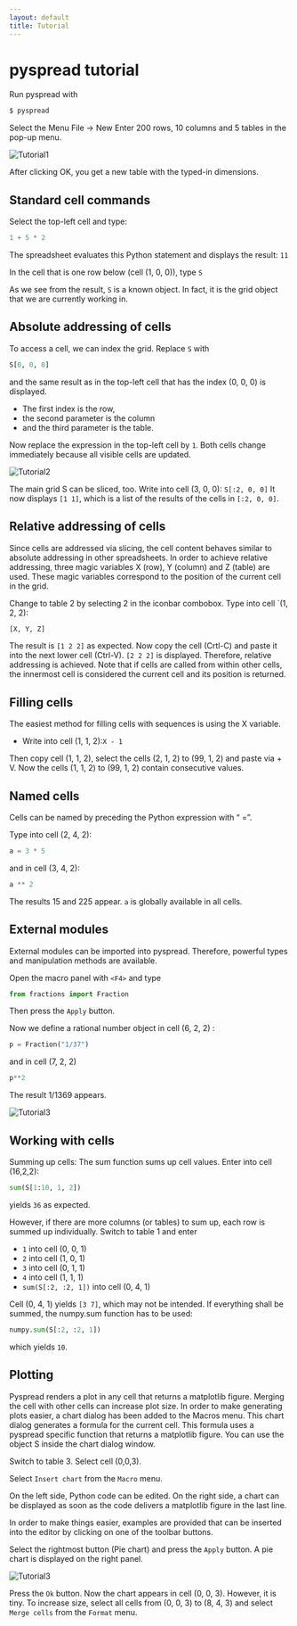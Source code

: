 ```yaml
---
layout: default
title: Tutorial
---
```


pyspread tutorial
=================



Run pyspread with

```bash
$ pyspread
```

Select the Menu File → New Enter 200 rows, 10 columns and 5 tables in the pop-up menu.

![Tutorial1](images/Tutorial1.png)

After clicking OK, you get a new table with the typed-in dimensions.

## Standard cell commands

Select the top-left cell and type:
```python
1 + 5 * 2
```

The spreadsheet evaluates this Python statement and displays the result: `11`

In the cell that is one row below (cell (1, 0, 0)), type `S`

As we see from the result, `S` is a known object. In fact, it is the grid object that we are currently working in.

## Absolute addressing of cells

To access a cell, we can index the grid. Replace `S` with

```python
S[0, 0, 0]
```

and the same result as in the top-left cell that has the index (0, 0, 0) is displayed.
- The first index is the row,
- the second parameter is the column
- and the third parameter is the table.

Now replace the expression in the top-left cell by `1`.
Both cells change immediately because all visible cells are updated.

![Tutorial2](images/Tutorial2.png)

The main grid S can be sliced, too. Write into cell (3, 0, 0): `S[:2, 0, 0]`
It now displays `[1 1]`, which is a list of the results of the cells in `[:2, 0, 0]`.

## Relative addressing of cells

Since cells are addressed via slicing, the cell content behaves similar to absolute addressing in
other spreadsheets. In order to achieve relative addressing, three magic variables X (row), Y (column) and Z (table) are used. These
magic variables correspond to the position of the current cell in the grid.

Change to table 2 by selecting 2 in the iconbar combobox. Type into cell `(1, 2, 2):
```python
[X, Y, Z]
```

The result is `[1 2 2]` as expected. Now copy the cell (Crtl-C) and paste it into
the next lower cell (Ctrl-V). `[2 2 2]` is displayed. Therefore, relative addressing is achieved. Note that if
cells are called from within other cells, the innermost cell is considered the current cell and its position is returned.


## Filling cells

The easiest method for filling cells with sequences is using the X variable.

- Write into cell (1, 1, 2):`X - 1`

Then copy cell (1, 1, 2), select the cells (2, 1, 2) to (99, 1, 2) and paste via <Crtl> + V. Now
the cells (1, 1, 2) to (99, 1, 2) contain consecutive values.


## Named cells

Cells can be named by preceding the Python expression with “<name> =”.

Type into cell (2, 4, 2):
```python
a = 3 * 5
```
and in cell (3, 4, 2):
```python
a ** 2
```

The results 15 and 225 appear. `a` is globally available in all cells.


## External modules

External modules can be imported into pyspread. Therefore, powerful types and manipulation methods are available.

Open the macro panel with `<F4>` and type


```python
from fractions import Fraction
```

Then press  the `Apply` button.

Now we define a rational number object in cell (6, 2, 2) :

```python
p = Fraction("1/37")
```

and in cell (7, 2, 2)

```python
p**2
```

The result 1/1369 appears.


![Tutorial3](images/Tutorial3.png)



## Working with cells

Summing up cells: The sum function sums up cell values. Enter into cell (16,2,2):
```python
sum(S[1:10, 1, 2])
```
yields `36` as expected.

However, if there are more columns (or tables) to sum up, each row is summed up individually.
Switch to table 1 and enter
 * `1` into cell (0, 0, 1)
 * `2` into cell (1, 0, 1)
 * `3` into cell (0, 1, 1)
 * `4` into cell (1, 1, 1)
 * `sum(S[:2, :2, 1])` into cell (0, 4, 1)

Cell (0, 4, 1) yields `[3 7]`, which may not be intended. If everything shall be summed, the numpy.sum function has to be used:
```python
numpy.sum(S[:2, :2, 1])
```
which yields `10`.



## Plotting

Pyspread renders a plot in any cell that returns a matplotlib figure. Merging the cell with
other cells can increase plot size. In order to make generating plots easier, a chart dialog
has been added to the Macros menu. This chart dialog generates a formula
for the current cell. This formula uses a pyspread specific function that returns a
 matplotlib figure. You can use the object S inside the chart dialog window.

Switch to table 3. Select cell (0,0,3).

Select `Insert chart` from the `Macro` menu.

On the left side, Python code can be edited. On the right side, a chart can be displayed as soon as the code delivers a matplotlib figure in the last line.

In order to make things easier, examples are provided that can be inserted into the editor by clicking on one of the toolbar buttons.

Select the rightmost button (Pie chart) and press the `Apply` button. A pie chart is displayed on the right panel.


![Tutorial3](images/Tutorial4.png)

Press the `Ok` button. Now the chart appears in cell (0, 0, 3). However, it is tiny. To increase size, select all cells from (0, 0, 3) to (8, 4, 3) and select `Merge cells` from the `Format` menu.
